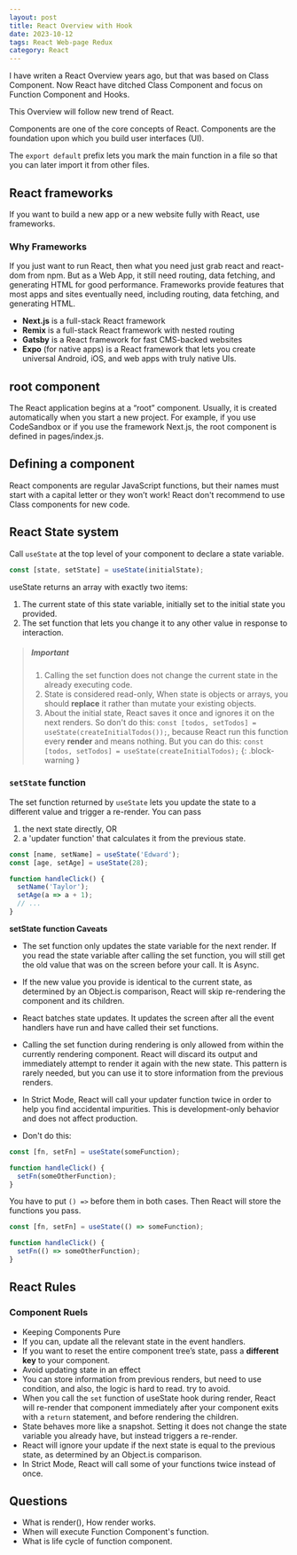 ```yaml
---
layout: post
title: React Overview with Hook
date: 2023-10-12
tags: React Web-page Redux
category: React
---
```


I have writen a React Overview years ago, but that was based on Class Component. Now React have ditched Class Component and focus on Function Component and Hooks. 

This Overview will follow new trend of React. 

Components are one of the core concepts of React.
Components are the foundation upon which you build user interfaces (UI).

The `export default` prefix lets you mark the main function in a file so that you can later import it from other files. 

## React frameworks
If you want to build a new app or a new website fully with React, use frameworks. 

### Why Frameworks
If you just want to run React, then what you need just grab react and react-dom from npm. 
But as a Web App, it still need routing, data fetching, and generating HTML for good performance.
Frameworks provide features that most apps and sites eventually need, including routing, data fetching, and generating HTML.

- **Next.js** is a full-stack React framework
- **Remix** is a full-stack React framework with nested routing
- **Gatsby** is a React framework for fast CMS-backed websites
- **Expo** (for native apps) is a React framework that lets you create universal Android, iOS, and web apps with truly native UIs. 

## root component
The React application begins at a “root” component. Usually, it is created automatically when you start a new project. For example, if you use CodeSandbox or if you use the framework Next.js, the root component is defined in pages/index.js.

## Defining a component
React components are regular JavaScript functions, but their names must start with a capital letter or they won’t work!
React don't recommend to use Class components for new code.

## React State system

Call `useState` at the top level of your component to declare a state variable.

```js
const [state, setState] = useState(initialState);
```
useState returns an array with exactly two items:
1. The current state of this state variable, initially set to the initial state you provided.
2. The set function that lets you change it to any other value in response to interaction.

> ##### **Important**
> 
> 1. Calling the set function does not change the current state in the already executing code.
> 2. State is considered read-only, When state is objects or arrays, you should **replace** it rather than mutate your existing objects.
> 3. About the initial state, React saves it once and ignores it on the next renders. So don't do this: `const [todos, setTodos] = useState(createInitialTodos());`, because React run this function every **render** and means nothing. But you can do this: `const [todos, setTodos] = useState(createInitialTodos);`
{: .block-warning }

### `setState` function

The set function returned by `useState` lets you update the state to a different value and trigger a re-render. 
You can pass 
1. the next state directly, OR 
2. a 'updater function' that calculates it from the previous state.

```js
const [name, setName] = useState('Edward');
const [age, setAge] = useState(28);

function handleClick() {
  setName('Taylor');
  setAge(a => a + 1);
  // ...
}
```

**setState function Caveats** 

- The set function only updates the state variable for the next render. If you read the state variable after calling the set function, you will still get the old value that was on the screen before your call. It is Async.

- If the new value you provide is identical to the current state, as determined by an Object.is comparison, React will skip re-rendering the component and its children. 

- React batches state updates. It updates the screen after all the event handlers have run and have called their set functions. 

- Calling the set function during rendering is only allowed from within the currently rendering component. React will discard its output and immediately attempt to render it again with the new state. This pattern is rarely needed, but you can use it to store information from the previous renders.

- In Strict Mode, React will call your updater function twice in order to help you find accidental impurities. This is development-only behavior and does not affect production.

- Don't do this:

```js
const [fn, setFn] = useState(someFunction);

function handleClick() {
  setFn(someOtherFunction);
}
```
You have to put `() =>` before them in both cases. Then React will store the functions you pass.
```js
const [fn, setFn] = useState(() => someFunction);

function handleClick() {
  setFn(() => someOtherFunction);
}
```

## React Rules

### Component Ruels

- Keeping Components Pure
- If you can, update all the relevant state in the event handlers.
- If you want to reset the entire component tree’s state, pass a **different key** to your component.
- Avoid updating state in an effect
- You can store information from previous renders, but need to use condition, and also, the logic is hard to read. try to avoid.
- When you call the `set` function of useState hook during render, React will re-render that component immediately after your component exits with a `return` statement, and before rendering the children. 
- State behaves more like a snapshot. Setting it does not change the state variable you already have, but instead triggers a re-render.
- React will ignore your update if the next state is equal to the previous state, as determined by an Object.is comparison. 
- In Strict Mode, React will call some of your functions twice instead of once.


## Questions

- What is render(), How render works.
- When will execute Function Component's function.
- What is life cycle of function component.


